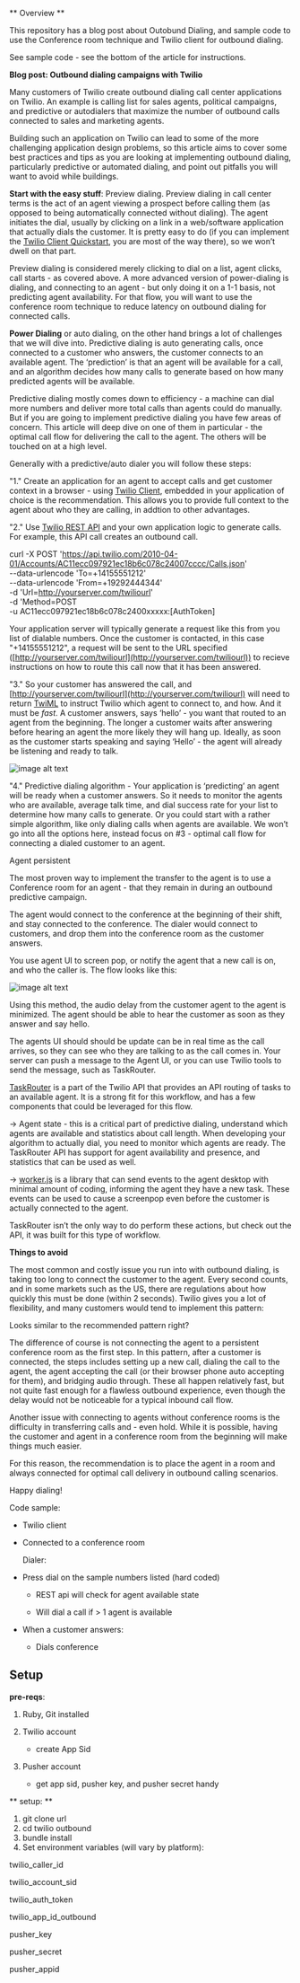 ** Overview **

This repository has a blog post about Outobund Dialing, and sample code to use the Conference room technique and Twilio client for outbound dialing.

See sample code - see the bottom of the article for instructions.


**Blog post:  Outbound dialing campaigns with Twilio**

Many customers of Twilio create outbound dialing call center applications on Twilio.  An example is calling list for sales agents, political campaigns, and predictive or autodialers that maximize the number of outbound calls connected to sales and marketing agents.

Building such an application on Twilio can lead to some of the more challenging application design problems, so this article aims to cover some best practices and tips as you are looking at implementing outbound dialing, particularly predictive or automated dialing, and point out pitfalls you will want to avoid while buildings.

**Start with the easy stuff**:  Preview dialing.  Preview dialing in call center terms is the act of an agent viewing a prospect before calling them (as opposed to being automatically connected without dialing).   The agent initiates the dial, usually by clicking on a link in a web/software application that actually dials the customer.    It is pretty easy to do (if you can implement the [Twilio Client Quickstart](https://www.twilio.com/docs/quickstart/ruby/client), you are most of the way there), so we won’t dwell on that part.   

Preview dialing is considered merely clicking to dial on a list, agent clicks, call starts - as covered above.   A more advanced version of power-dialing is dialing, and connecting to an agent - but only doing it on a 1-1 basis, not predicting agent availability.  For that flow, you will want to use the conference room technique to reduce latency on outbound dialing for connected calls. 

**Power Dialing** or auto dialing, on the other hand brings a lot of challenges that we will dive into. Predictive dialing is auto generating calls, once connected to a customer who answers, the customer connects to an available agent.  The ‘prediction’ is that an agent will be available for a call, and an algorithm decides how many calls to generate based on how many predicted agents will be available. 

Predictive dialing mostly comes down to efficiency - a machine can dial more numbers and deliver more total calls than agents could do manually.  But if you are going to implement predictive dialing you have few areas of concern.  This article will deep dive on one of them in particular - the optimal call flow for delivering the call to the agent.  The others will be touched on at a high level.

Generally with a predictive/auto dialer you will follow these steps:

"1."  Create an application for an agent to accept calls and get customer context in a browser - using [Twilio Client](https://www.twilio.com/webrtc), embedded in your application of choice is the recommendation. This allows you to provide full context to the agent about who they are calling, in addtion to other advantages.

"2." Use [Twilio REST API](https://www.twilio.com/docs/api/rest) and your own application logic to generate calls.  For example, this API call creates an outbound call.  
 
curl -X POST 'https://api.twilio.com/2010-04-01/Accounts/AC11ecc097921ec18b6c078c24007cccc/Calls.json' \
--data-urlencode 'To=+14155551212'  \
--data-urlencode 'From=+19292444344'  \
-d 'Url=http://yourserver.com/twiliourl'  \
-d 'Method=POST  \
-u AC11ecc097921ec18b6c078c2400xxxxx:[AuthToken]

Your application server will typically generate a request like this from you list of dialable numbers.   Once the customer is contacted, in this case "+14155551212", a request will be sent to the URL specified ([http://yourserver.com/twiliourl](http://yourserver.com/twiliourl)) to recieve instructions on how to route this call now that it has been answered.

	
"3." So your customer has answered the call, and [http://yourserver.com/twiliourl](http://yourserver.com/twiliourl) will need to return [TwiML](https://www.twilio.com/docs/api/twiml) to instruct Twilio which agent to connect to, and how.  And it must be *fast*.  A customer answers, says ‘hello’ - you want that routed to an agent from the beginning. The longer a customer waits after answering before hearing an agent the more likely they will hang up.  Ideally, as soon as the customer starts speaking and saying ‘Hello’ - the agent will already be listening and ready to talk.

![image alt text](image_0.png)

"4."  Predictive dialing algorithm - Your application is ‘predicting’ an agent will be ready when a customer answers.  So it needs to monitor the agents who are available, average talk time, and dial success rate for your list to determine how many calls to generate.  Or you could start with a rather simple algorithm, like only dialing calls when agents are available.  We won’t go into all the options here, instead focus on #3 - optimal call flow for connecting a dialed customer to an agent.

Agent persistent **<Conference>**

The most proven way to implement the transfer to the agent is to use a Conference room for an agent - that they remain in during an outbound predictive campaign.  

The agent would connect to the conference at the beginning of their shift, and stay connected to the conference.  The dialer would connect to customers, and drop them into the conference room as the customer answers. 

You use agent UI to screen pop, or notify the agent that a new call is on, and who the caller is.  The flow looks like this:

<Agent dials conference room> 

<Dialer dials customer>

<Customer answers>

<Twilio connects answered call to Agent>

<Twilio sends UI notification to the agent that a call is waiting>

![image alt text](image_1.png)

Using this method, the audio delay from the customer agent to the agent is minimized.   The agent should  be able to hear the customer as soon as they answer and say hello.  

The agents  UI should should be update can be in real time as the call arrives, so they can see who they are talking to as the call comes in.  Your server can push a message to the Agent UI, or you can use Twilio tools to send the message, such as TaskRouter.

[TaskRouter](https://www.twilio.com/taskrouter) is a part of the Twilio API that provides an API routing of tasks to an available agent.  It is a strong fit for this workflow, and has a few components that could be leveraged for this flow.

-> Agent state - this is a critical part of predictive dialing, understand which agents are available and statistics about call length.  When developing your algorithm to actually dial, you need to monitor which agents are ready.  The TaskRouter API has support for agent availability and presence, and statistics that can be used as well.

 

-> [worker.js](https://www.twilio.com/docs/taskrouter/worker-js)  is a library that can send events to the agent desktop with minimal amount of coding, informing the agent they have a new task. These events can be used to cause a screenpop even before the customer is actually connected to the agent. 

TaskRouter isn’t the only way to do perform these actions, but check out the API, it was built for this type of workflow. 

	

**Things to avoid**

The most common and costly issue you run into with outbound dialing, is taking too long to connect the customer to the agent.  Every second counts, and in some markets such as the US, there are regulations about how quickly this must be done (within 2 seconds).  Twilio gives you a lot of flexibility, and many customers would tend to implement this pattern:

<Dialer dials customer>

<Customer answers>

<Twilio connects answered call to Agent>

Looks similar to the recommended pattern right?  

The difference of course is not connecting the agent to a persistent conference room as the first step.   In this pattern, after a customer is connected, the steps includes setting up a new call, dialing the call to the agent, the agent accepting the call (or their browser phone auto accepting for them), and bridging audio through.   These all happen relatively fast, but not quite fast enough for a flawless outbound experience, even though the delay would not be noticeable for a typical inbound call flow.  

Another issue with connecting to agents without conference rooms is the difficulty in transferring calls and - even hold.  While it is possible, having the customer and agent in a conference room from the beginning will make things much easier. 

For this reason, the recommendation is to place the agent in a <Conference> room and always connected for optimal call delivery in outbound calling scenarios.

Happy dialing!

Code sample:

* Twilio client

* Connected to a conference room

     Dialer:

* Press dial on the sample numbers listed (hard coded)

    * REST api will check for agent available state

    * Will dial a call if > 1 agent is available

* When a customer answers:

    * Dials conference



## Setup

**pre-reqs**:

1. Ruby, Git installed

2. Twilio account
	- create App Sid
	
3. Pusher account
	- get app sid, pusher key, and pusher secret handy 
		
** setup: **

1. git clone url
2. cd twilio outbound
3. bundle install
4. Set environment variables (will vary by platform):

twilio_caller_id

twilio_account_sid

twilio_auth_token

twilio_app_id_outbound

pusher_key

pusher_secret

pusher_appid 






   

